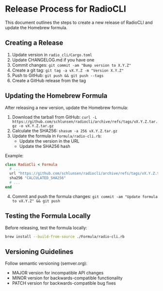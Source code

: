 # Release Process for RadioCLI

This document outlines the steps to create a new release of RadioCLI and update the Homebrew formula.

## Creating a Release

1. Update version in `radio_cli/Cargo.toml`
2. Update CHANGELOG.md if you have one
3. Commit changes: `git commit -am "Bump version to X.Y.Z"`
4. Create a git tag: `git tag -a vX.Y.Z -m "Version X.Y.Z"`
5. Push to GitHub: `git push && git push --tags`
6. Create a GitHub release from the tag

## Updating the Homebrew Formula

After releasing a new version, update the Homebrew formula:

1. Download the tarball from GitHub: `curl -L https://github.com/schlunsen/radiocli/archive/refs/tags/vX.Y.Z.tar.gz -o vX.Y.Z.tar.gz`
2. Calculate the SHA256: `shasum -a 256 vX.Y.Z.tar.gz`
3. Update the formula in `Formula/radio-cli.rb`:
   - Update the version in the URL
   - Update the SHA256 hash

Example:
```ruby
class RadioCli < Formula
  # ...
  url "https://github.com/schlunsen/radiocli/archive/refs/tags/vX.Y.Z.tar.gz"
  sha256 "CALCULATED_SHA256"
  # ...
end
```

4. Commit and push the formula changes: `git commit -am "Update formula to vX.Y.Z" && git push`

## Testing the Formula Locally

Before releasing, test the formula locally:

```bash
brew install --build-from-source ./Formula/radio-cli.rb
```

## Versioning Guidelines

Follow semantic versioning (semver.org):
- MAJOR version for incompatible API changes
- MINOR version for backwards-compatible functionality
- PATCH version for backwards-compatible bug fixes